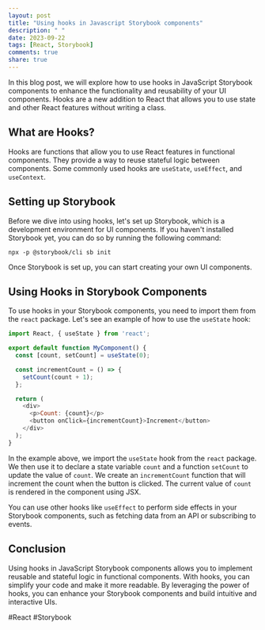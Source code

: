 ```yaml
---
layout: post
title: "Using hooks in Javascript Storybook components"
description: " "
date: 2023-09-22
tags: [React, Storybook]
comments: true
share: true
---
```


In this blog post, we will explore how to use hooks in JavaScript Storybook components to enhance the functionality and reusability of your UI components. Hooks are a new addition to React that allows you to use state and other React features without writing a class.

## What are Hooks?

Hooks are functions that allow you to use React features in functional components. They provide a way to reuse stateful logic between components. Some commonly used hooks are `useState`, `useEffect`, and `useContext`.

## Setting up Storybook

Before we dive into using hooks, let's set up Storybook, which is a development environment for UI components. If you haven't installed Storybook yet, you can do so by running the following command:

```
npx -p @storybook/cli sb init
```

Once Storybook is set up, you can start creating your own UI components.

## Using Hooks in Storybook Components

To use hooks in your Storybook components, you need to import them from the `react` package. Let's see an example of how to use the `useState` hook:

```javascript
import React, { useState } from 'react';

export default function MyComponent() {
  const [count, setCount] = useState(0);

  const incrementCount = () => {
    setCount(count + 1);
  };

  return (
    <div>
      <p>Count: {count}</p>
      <button onClick={incrementCount}>Increment</button>
    </div>
  );
}
```

In the example above, we import the `useState` hook from the `react` package. We then use it to declare a state variable `count` and a function `setCount` to update the value of `count`. We create an `incrementCount` function that will increment the count when the button is clicked. The current value of `count` is rendered in the component using JSX.

You can use other hooks like `useEffect` to perform side effects in your Storybook components, such as fetching data from an API or subscribing to events.

## Conclusion

Using hooks in JavaScript Storybook components allows you to implement reusable and stateful logic in functional components. With hooks, you can simplify your code and make it more readable. By leveraging the power of hooks, you can enhance your Storybook components and build intuitive and interactive UIs.

#React #Storybook